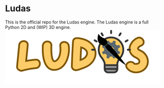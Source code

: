 # Ludas
This is the official repo for the Ludas engine. The Ludas engine is a full Python 2D and (WIP) 3D engine.
![Logo with replaced A](https://github.com/XTCooper11/Ludas/blob/main/images/Ludas-replacedA.png)
